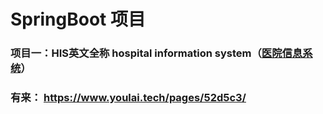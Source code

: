 # SpringBoot 项目

### 项目一：HIS英文全称 hospital information system（[医院信息系统](https://gitee.com/nianxiassss/HIS)）

### 有来： https://www.youlai.tech/pages/52d5c3/ 